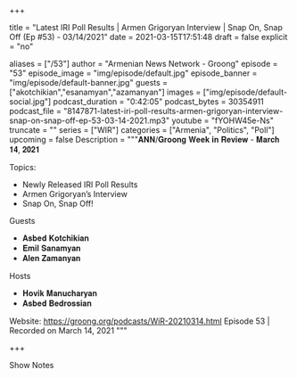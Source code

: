
+++

title = "Latest IRI Poll Results | Armen Grigoryan Interview | Snap On, Snap Off (Ep #53) - 03/14/2021"
date = 2021-03-15T17:51:48
draft = false
explicit = "no"

aliases = ["/53"]
author = "Armenian News Network - Groong"
episode = "53"
episode_image = "img/episode/default.jpg"
episode_banner = "img/episode/default-banner.jpg"
guests = ["akotchikian","esanamyan","azamanyan"]
images = ["img/episode/default-social.jpg"]
podcast_duration = "0:42:05"
podcast_bytes = 30354911
podcast_file = "8147871-latest-iri-poll-results-armen-grigoryan-interview-snap-on-snap-off-ep-53-03-14-2021.mp3"
youtube = "fYOHW45e-Ns"
truncate = ""
series = ["WIR"]
categories = ["Armenia", "Politics", "Poll"]
upcoming = false
Description = """𝐀𝐍𝐍/𝐆𝐫𝐨𝐨𝐧𝐠 𝐖𝐞𝐞𝐤 𝐢𝐧 𝐑𝐞𝐯𝐢𝐞𝐰 - 𝐌𝐚𝐫𝐜𝐡 𝟏𝟒, 𝟐𝟎𝟐𝟏

Topics:
- Newly Released IRI Poll Results
- Armen Grigoryan’s Interview
- Snap On, Snap Off!

Guests
- 𝐀𝐬𝐛𝐞𝐝 𝐊𝐨𝐭𝐜𝐡𝐢𝐤𝐢𝐚𝐧
- 𝐄𝐦𝐢𝐥 𝐒𝐚𝐧𝐚𝐦𝐲𝐚𝐧
- 𝐀𝐥𝐞𝐧 𝐙𝐚𝐦𝐚𝐧𝐲𝐚𝐧

Hosts
- 𝐇𝐨𝐯𝐢𝐤 𝐌𝐚𝐧𝐮𝐜𝐡𝐚𝐫𝐲𝐚𝐧
- 𝐀𝐬𝐛𝐞𝐝 𝐁𝐞𝐝𝐫𝐨𝐬𝐬𝐢𝐚𝐧

Website: https://groong.org/podcasts/WiR-20210314.html
Episode 53 | Recorded on March 14, 2021
"""

+++

Show Notes

